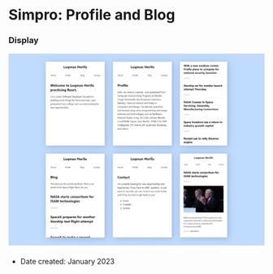 # Simpro: Profile and Blog

### Display
![Display](https://raw.githubusercontent.com/luqmanherifa/luqman-herifa-personal-portfolio-v2/main/public/works/simpro.png)

- Date created: January 2023
